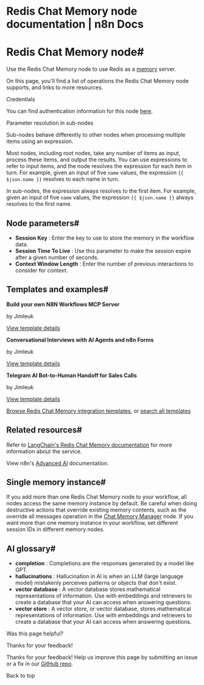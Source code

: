 # Redis Chat Memory node documentation | n8n Docs

[ ](https://github.com/n8n-io/n8n-docs/edit/main/docs/integrations/builtin/cluster-nodes/sub-nodes/n8n-nodes-langchain.memoryredischat.md "Edit this page")

# Redis Chat Memory node#

Use the Redis Chat Memory node to use Redis as a [memory](../../../../../glossary/#ai-memory) server.

On this page, you'll find a list of operations the Redis Chat Memory node supports, and links to more resources.

Credentials

You can find authentication information for this node [here](../../../credentials/redis/).

Parameter resolution in sub-nodes

Sub-nodes behave differently to other nodes when processing multiple items using an expression.

Most nodes, including root nodes, take any number of items as input, process these items, and output the results. You can use expressions to refer to input items, and the node resolves the expression for each item in turn. For example, given an input of five `name` values, the expression `{{ $json.name }}` resolves to each name in turn.

In sub-nodes, the expression always resolves to the first item. For example, given an input of five `name` values, the expression `{{ $json.name }}` always resolves to the first name.

## Node parameters#

  * **Session Key** : Enter the key to use to store the memory in the workflow data.
  * **Session Time To Live** : Use this parameter to make the session expire after a given number of seconds.
  * **Context Window Length** : Enter the number of previous interactions to consider for context.

## Templates and examples#

**Build your own N8N Workflows MCP Server**

by Jimleuk

[View template details](https://n8n.io/workflows/3770-build-your-own-n8n-workflows-mcp-server/)

**Conversational Interviews with AI Agents and n8n Forms**

by Jimleuk

[View template details](https://n8n.io/workflows/2566-conversational-interviews-with-ai-agents-and-n8n-forms/)

**Telegram AI Bot-to-Human Handoff for Sales Calls**

by Jimleuk

[View template details](https://n8n.io/workflows/3350-telegram-ai-bot-to-human-handoff-for-sales-calls/)

[Browse Redis Chat Memory integration templates](https://n8n.io/integrations/redis-chat-memory/), or [search all templates](https://n8n.io/workflows/)

## Related resources#

Refer to [LangChain's Redis Chat Memory documentation](https://js.langchain.com/docs/integrations/memory/redis) for more information about the service.

View n8n's [Advanced AI](../../../../../advanced-ai/) documentation.

## Single memory instance#

If you add more than one Redis Chat Memory node to your workflow, all nodes access the same memory instance by default. Be careful when doing destructive actions that override existing memory contents, such as the override all messages operation in the [Chat Memory Manager](../n8n-nodes-langchain.memorymanager/) node. If you want more than one memory instance in your workflow, set different session IDs in different memory nodes.

## AI glossary#

  * **completion** : Completions are the responses generated by a model like GPT.
  * **hallucinations** : Hallucination in AI is when an LLM (large language model) mistakenly perceives patterns or objects that don't exist.
  * **vector database** : A vector database stores mathematical representations of information. Use with embeddings and retrievers to create a database that your AI can access when answering questions.
  * **vector store** : A vector store, or vector database, stores mathematical representations of information. Use with embeddings and retrievers to create a database that your AI can access when answering questions.

Was this page helpful? 

Thanks for your feedback! 

Thanks for your feedback! Help us improve this page by submitting an issue or a fix in our [GitHub repo](https://github.com/n8n-io/n8n-docs). 

Back to top